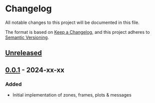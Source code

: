 # Changelog

All notable changes to this project will be documented in this file.

The format is based on [Keep a Changelog](https://keepachangelog.com/en/1.0.0/),
and this project adheres to [Semantic Versioning](https://semver.org/spec/v2.0.0.html).

## [Unreleased]

## [0.0.1] - 2024-xx-xx

### Added

- Initial implementation of zones, frames, plots & messages

[unreleased]: https://github.com/den-mentiei/tracy-gizmos/compare/v0.0.1...HEAD
[0.0.1]: https://github.com/den-mentiei/tracy-gizmos/releases/tag/v0.0.1
